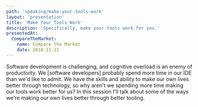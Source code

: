 ```yaml
---
path: 'speaking/make-your-tools-work'
layout: 'presentation'
title: 'Make Your Tools Work'
description: 'Specifically, make your tools work for you.'
presentedAt:
  CompareTheMarket:
    name: Compare the Market
    date: 2018-11-21
---
```


Software development is challenging, and cognitive overload is an enemy of productivity. We [software developers] probably spend more time in our IDE than we'd like to admit. We have the skills and ability to make our own lives better through technology, so why aren't we spending more time making our tools work better for us? In this session I'll talk about some of the ways we're making our own lives better through better tooling.
